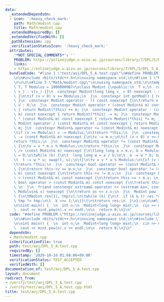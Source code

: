 ```yaml
---
data:
  _extendedDependsOn:
  - icon: ':heavy_check_mark:'
    path: Math/modint.cpp
    title: Math/modint.cpp
  _extendedRequiredBy: []
  _extendedVerifiedWith: []
  _pathExtension: cpp
  _verificationStatusIcon: ':heavy_check_mark:'
  attributes:
    '*NOT_SPECIAL_COMMENTS*': ''
    PROBLEM: https://onlinejudge.u-aizu.ac.jp/courses/library/7/DPL/5/DPL_5_A
    links:
    - https://onlinejudge.u-aizu.ac.jp/courses/library/7/DPL/5/DPL_5_A
  bundledCode: "#line 1 \"test/aoj/DPL_5_A.test.cpp\"\n#define PROBLEM \"https://onlinejudge.u-aizu.ac.jp/courses/library/7/DPL/5/DPL_5_A\"\
    \n\n#include <bits/stdc++.h>\n\nusing namespace std;\n\n#line 1 \"Math/modint.cpp\"\
    \n\n\n\n#line 5 \"Math/modint.cpp\"\n\nusing namespace std;\n\ntemplate<typename\
    \ T, T Modulus = 1000000007>\nclass Modint {\npublic:\n  T v;\n  constexpr Modint(signed\
    \ v_) : v(v_) {}\n  constexpr Modint(long long v_ = 0) noexcept : v(v_ % Modulus)\
    \ {\n\tif (v < 0) v += Modulus;\n  }\n  constexpr int getMod() { return Modulus;\
    \ }\n  constexpr Modint operator - () const noexcept {\n\treturn v ? Modulus -\
    \ v : 0;\n  }\n  constexpr Modint operator + (const Modint& m) const noexcept\
    \ { return Modint(*this) += m; }\n  constexpr Modint operator - (const Modint&\
    \ m) const noexcept { return Modint(*this) -= m; }\n  constexpr Modint operator\
    \ * (const Modint& m) const noexcept { return Modint(*this) *= m; }\n  constexpr\
    \ Modint operator / (const Modint& m) const noexcept { return Modint(*this) /=\
    \ m; }\n  constexpr Modint& operator += (const Modint& m) noexcept {\n\tv += m.v;\n\
    \tif (v >= Modulus) v -= Modulus;\n\treturn *this;\n  }\n  constexpr Modint& operator\
    \ -= (const Modint& m) noexcept {\n\tv -= m.v;\n\tif (v < 0) v += Modulus;\n\t\
    return *this;\n  }\n  constexpr Modint& operator *= (const Modint& m) noexcept\
    \ {\n\tv = v * m.v % Modulus;\n\treturn *this;\n  }\n  constexpr Modint& operator\
    \ /= (const Modint& m) noexcept {\n\tlong long a = m.v, b = Modulus, t = 1, u\
    \ = 0;\n\twhile (b) {\n\t  long long w = a / b;\n\t  a -= w * b; swap(a, b);\n\
    \t  t -= w * u; swap(t, u);\n\t}\n\tv = v * u % Modulus;\n\tif (v < 0) v += Modulus;\n\
    \treturn *this;\n  }\n  constexpr bool operator == (const Modint& m) const noexcept\
    \ {\n\treturn this->v == m.v;\n  }\n  constexpr bool operator != (const Modint&\
    \ m) const noexcept {\n\treturn this->v != m.v;\n  }\n  constexpr bool operator\
    \ < (const Modint& m) const noexcept {\n\treturn this->v < m.v; \n  }\n  constexpr\
    \ bool operator > (const Modint& m) const noexcept {\n\treturn this->v > m.v;\
    \ \n  }\n  friend constexpr ostream& operator << (ostream &os, const Modint<T,\
    \ Modulus>& x) noexcept {\n\treturn os << x.v;\n  }\n  Modint pow (long long k)\
    \ {\n\tModint res(1), tmp(v);\n\twhile (k) {\n\t  if (k & 1) res *= tmp;\n\t \
    \ tmp *= tmp;\n\t  k >>= 1;\n\t}\t\n\treturn res;\n  }\n};\n\n\n#line 8 \"test/aoj/DPL_5_A.test.cpp\"\
    \n\nint main() {  \n  int n;\n  Modint<long long> mint;\n  cin >> n >> mint.v;\n\
    \  cout << mint.pow(n).v << endl;\n\n  return 0;\n}\n"
  code: "#define PROBLEM \"https://onlinejudge.u-aizu.ac.jp/courses/library/7/DPL/5/DPL_5_A\"\
    \n\n#include <bits/stdc++.h>\n\nusing namespace std;\n\n#include \"../../Math/modint.cpp\"\
    \n\nint main() {  \n  int n;\n  Modint<long long> mint;\n  cin >> n >> mint.v;\n\
    \  cout << mint.pow(n).v << endl;\n\n  return 0;\n}\n"
  dependsOn:
  - Math/modint.cpp
  isVerificationFile: true
  path: test/aoj/DPL_5_A.test.cpp
  requiredBy: []
  timestamp: '2020-10-16 01:08:06+09:00'
  verificationStatus: TEST_ACCEPTED
  verifiedWith: []
documentation_of: test/aoj/DPL_5_A.test.cpp
layout: document
redirect_from:
- /verify/test/aoj/DPL_5_A.test.cpp
- /verify/test/aoj/DPL_5_A.test.cpp.html
title: test/aoj/DPL_5_A.test.cpp
---
```

